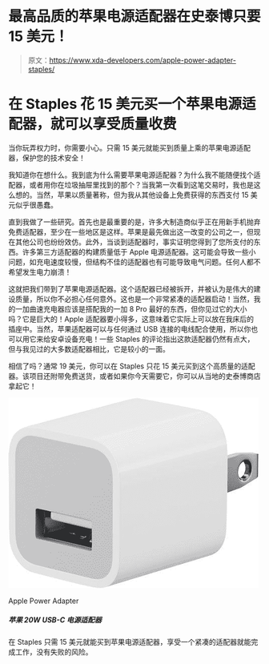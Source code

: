 # 最高品质的苹果电源适配器在史泰博只要 15 美元！

> 原文：<https://www.xda-developers.com/apple-power-adapter-staples/>

# 在 Staples 花 15 美元买一个苹果电源适配器，就可以享受质量收费

当你玩弄权力时，你需要小心。只需 15 美元就能买到质量上乘的苹果电源适配器，保护您的技术安全！

我知道你在想什么。我到底为什么需要苹果电源适配器？为什么我不能随便找个适配器，或者用你在垃圾抽屉里找到的那个？当我第一次看到这笔交易时，我也是这么想的。当然，苹果以质量著称，但为我从其他设备上免费获得的东西支付 15 美元似乎很愚蠢。

直到我做了一些研究。首先也是最重要的是，许多大制造商似乎正在用新手机抛弃免费适配器，至少在一些地区是这样。苹果是最先做出这一改变的公司之一，但现在其他公司也纷纷效仿。此外，当谈到适配器时，事实证明您得到了您所支付的东西。许多第三方适配器的构建质量低于 Apple 电源适配器。这可能会导致一些小问题，如充电速度较慢，但结构不佳的适配器也有可能导致电气问题。任何人都不希望发生电力崩溃！

这就把我们带到了苹果电源适配器。这个适配器已经被拆开，并被认为是伟大的建设质量，所以你不必担心任何意外。这也是一个非常紧凑的适配器启动！当然，我的一加曲速充电器应该是搭配我的一加 8 Pro 最好的东西，但你见过它的大小吗？它是巨大的！Apple 适配器要小得多，这意味着它实际上可以放在我床后的插座中。当然，苹果适配器可以与任何通过 USB 连接的电线配合使用，所以你也可以用它来给安卓设备充电！一些 Staples 的评论指出这款适配器仍然有点大，但与我见过的大多数适配器相比，它是较小的一面。

相信了吗？通常 19 美元，你可以在 Staples 只花 15 美元买到这个高质量的适配器。该项目还附带免费送货，或者如果你今天需要它，你可以从当地的史泰博商店拿起它！

 <picture>![Pick up the Apple power adapter for just $15 at Staples, and enjoy a compact adapter that will get the job done, without the risk of failure.](img/4fc17b92cd9b7343c58dc828ea8cd902.png)</picture> 

Apple Power Adapter

##### 苹果 20W USB-C 电源适配器

在 Staples 只需 15 美元就能买到苹果电源适配器，享受一个紧凑的适配器就能完成工作，没有失败的风险。